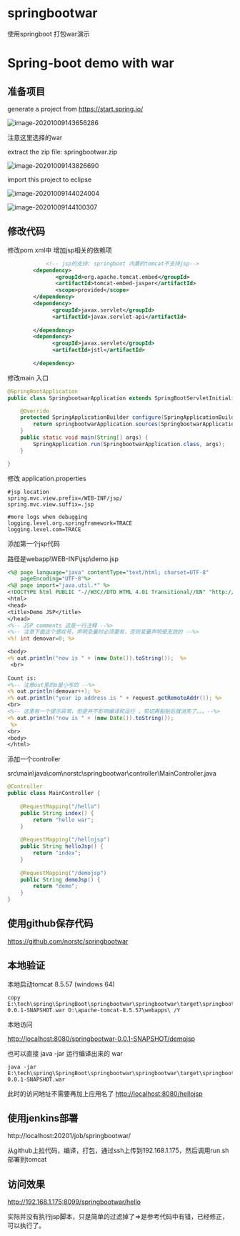 # springbootwar

使用springboot 打包war演示



# Spring-boot demo with war

## 准备项目

generate a project from https://start.spring.io/

![image-20201009143656286](https://user-images.githubusercontent.com/5081981/95645202-73ba9000-0aef-11eb-9f8c-fa0b650ad74f.png)

注意这里选择的war



extract the zip file: springbootwar.zip

![image-20201009143826690](images/image-20201009143826690.png)



import this project to eclipse



![image-20201009144024004](images/image-20201009144024004.png)

![image-20201009144100307](images/image-20201009144100307.png)



## 修改代码

修改pom.xml中 增加jsp相关的依赖项

```xml
		    <!-- jsp的支持: springboot 内置的tomcat不支持jsp-->
        <dependency>
               <groupId>org.apache.tomcat.embed</groupId>
               <artifactId>tomcat-embed-jasper</artifactId>
               <scope>provided</scope>
        </dependency> 
		<dependency>
              <groupId>javax.servlet</groupId>
              <artifactId>javax.servlet-api</artifactId>
              
        </dependency>
        <dependency>
              <groupId>javax.servlet</groupId>
              <artifactId>jstl</artifactId>
            
        </dependency>
```



修改main 入口

```java
@SpringBootApplication
public class SpringbootwarApplication extends SpringBootServletInitializer{

	@Override
	protected SpringApplicationBuilder configure(SpringApplicationBuilder springbootwarApplication) {
		return springbootwarApplication.sources(SpringbootwarApplication.class);
	}
	public static void main(String[] args) {
		SpringApplication.run(SpringbootwarApplication.class, args);
	}

}
```



修改 application.properties

```properties
#jsp location
spring.mvc.view.prefix=/WEB-INF/jsp/
spring.mvc.view.suffix=.jsp

#more logs when debugging
logging.level.org.springframework=TRACE
logging.level.com=TRACE
```



添加第一个jsp代码

路径是webapp\WEB-INF\jsp\demo.jsp



```jsp
<%@ page language="java" contentType="text/html; charset=UTF-8"
    pageEncoding="UTF-8"%>
<%@ page import="java.util.*" %>
<!DOCTYPE html PUBLIC "-//W3C//DTD HTML 4.01 Transitional//EN" "http://www.w3.org/TR/html4/loose.dtd">
<html>
<head>
<title>Demo JSP</title>
</head>
<%-- JSP comments 这是一行注释 --%>
<%-- 注意下面这个感叹号，声明变量时必须要有，否则变量声明是无效的 --%>
<%! int demovar=0; %>

<body>
<% out.println("now is " + (new Date()).toString());  %>
 <br>
 
Count is:
<%-- 注意out里的o是小写的 --%>
<% out.println(demovar++); %>
<% out.println("your ip address is " + request.getRemoteAddr()); %>
<br>
<%-- 这里有一个提示异常，但是并不影响编译和运行 ，剪切再黏贴后就消失了。。。--%>
<% out.println("now is " + (new Date()).toString()); 
 %>
<br>
<body>
</html>
```



添加一个controller

src\main\java\com\norstc\springbootwar\controller\MainController.java



```java
@Controller
public class MainController {
	
	@RequestMapping("/hello")
	public String index() {
		return "hello war";
	}
	
	@RequestMapping("/hellojsp")
	public String helloJsp() {
		return "index";
	}
	
	@RequestMapping("/demojsp")
	public String demoJsp() {
		return "demo";
	}
}
```



## 使用github保存代码

https://github.com/norstc/springbootwar



## 本地验证

本地启动tomcat 8.5.57 (windows 64)



```batch
copy E:\tech\spring\SpringBoot\springbootwar\springbootwar\target\springbootwar-0.0.1-SNAPSHOT.war D:\apache-tomcat-8.5.57\webapps\ /Y
```



本地访问

<http://localhost:8080/springbootwar-0.0.1-SNAPSHOT/demojsp>





也可以直接 java -jar 运行编译出来的 war

```shell
java -jar E:\tech\spring\SpringBoot\springbootwar\springbootwar\target\springbootwar-0.0.1-SNAPSHOT.war
```

此时的访问地址不需要再加上应用名了
<http://localhost:8080/hellojsp>


## 使用jenkins部署

http://localhost:20201/job/springbootwar/

从github上拉代码，编译，打包，通过ssh上传到192.168.1.175，然后调用run.sh 部署到tomcat

## 访问效果

http://192.168.1.175:8099/springbootwar/hello

实际并没有执行jsp脚本，只是简单的过滤掉了=>是参考代码中有错，已经修正，可以执行了。
